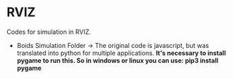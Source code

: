 # RVIZ 

Codes for simulation in RVIZ. 
<ul>
<li>Boids Simulation Folder -> The original code is javascript, but was translated into python for multiple applications. <b>It's necessary to install pygame to run this. So in windows or linux you can use: pip3 install pygame</b></li>
</ul>


